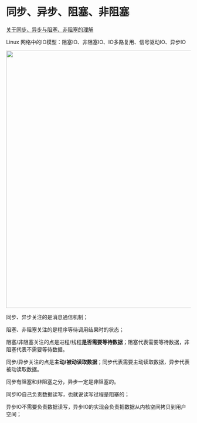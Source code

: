 # 同步、异步、阻塞、非阻塞

[关于同步、异步与阻塞、非阻塞的理解](https://www.cnblogs.com/Anker/p/5965654.html)

Linux 网络中的IO模型：阻塞IO、非阻塞IO、IO多路复用、信号驱动IO、异步IO

<div align=center><img src="https://wx1.sinaimg.cn/mw2000/006UYdYPly1gt9k5txri6j30ng0e075u.jpg" width="700"></div>

同步、异步关注的是消息通信机制；

阻塞、非阻塞关注的是程序等待调用结果时的状态；

阻塞/非阻塞关注的点是进程/线程**是否需要等待数据**；阻塞代表需要等待数据，非阻塞代表不需要等待数据。

同步/异步关注的点是**主动/被动读取数据**；同步代表需要主动读取数据，异步代表被动读取数据。

同步有阻塞和非阻塞之分，异步一定是非阻塞的。

同步IO自己负责数据读写，也就说读写过程是阻塞的；

异步IO不需要负责数据读写，异步IO的实现会负责把数据从内核空间拷贝到用户空间；

